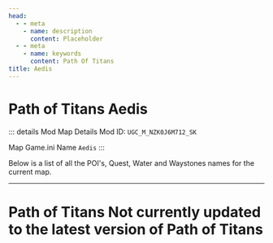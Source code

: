 ```yaml
---
head:
  - - meta
    - name: description
      content: Placeholder
  - - meta
    - name: keywords
      content: Path Of Titans
title: Aedis
---
```


# Path of Titans Aedis

::: details Mod Map Details
Mod ID: `UGC_M_NZK0J6M712_SK`

Map Game.ini Name `Aedis`
:::

Below is a list of all the POI's, Quest, Water and Waystones names for the current map.

---

# Path of Titans Not currently updated to the latest version of Path of Titans
